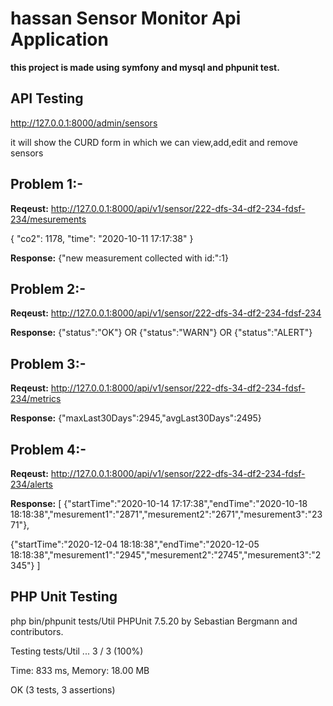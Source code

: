 # hassan Sensor Monitor Api Application

**this project is made using symfony and mysql and phpunit test.**

## API Testing
http://127.0.0.1:8000/admin/sensors

it will show the CURD form in which we can view,add,edit and remove sensors

## Problem 1:-
**Reqeust:**
http://127.0.0.1:8000/api/v1/sensor/222-dfs-34-df2-234-fdsf-234/mesurements

{
"co2": 1178,
"time": "2020-10-11 17:17:38"
}

**Response:**
{"new measurement collected with id:":1}

## Problem 2:-
**Reqeust:**
http://127.0.0.1:8000/api/v1/sensor/222-dfs-34-df2-234-fdsf-234

**Response:**
{"status":"OK"}
OR
{"status":"WARN"}
OR
{"status":"ALERT"}

## Problem 3:-
**Reqeust:**
http://127.0.0.1:8000/api/v1/sensor/222-dfs-34-df2-234-fdsf-234/metrics

**Response:**
{"maxLast30Days":2945,"avgLast30Days":2495}

## Problem 4:-
**Reqeust:**
http://127.0.0.1:8000/api/v1/sensor/222-dfs-34-df2-234-fdsf-234/alerts

**Response:**
[
{"startTime":"2020-10-14 17:17:38","endTime":"2020-10-18 18:18:38","mesurement1":"2871","mesurement2":"2671","mesurement3":"2371"},

{"startTime":"2020-12-04 18:18:38","endTime":"2020-12-05 18:18:38","mesurement1":"2945","mesurement2":"2745","mesurement3":"2345"}
]


## PHP Unit Testing

php bin/phpunit tests/Util
PHPUnit 7.5.20 by Sebastian Bergmann and contributors.

Testing tests/Util
...                                                                 3 / 3 (100%)

Time: 833 ms, Memory: 18.00 MB

OK (3 tests, 3 assertions)



